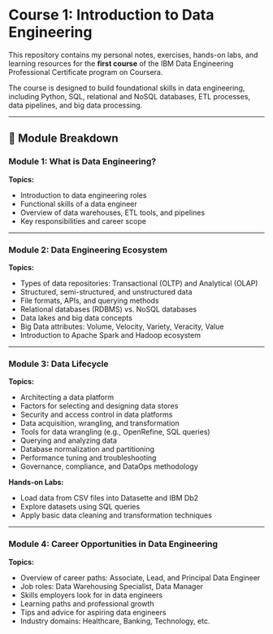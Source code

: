 #  Course 1: Introduction to Data Engineering

This repository contains my personal notes, exercises, hands-on labs, and learning resources for the **first course** of the IBM Data Engineering Professional Certificate program on Coursera.  

The course is designed to build foundational skills in data engineering, including Python, SQL, relational and NoSQL databases, ETL processes, data pipelines, and big data processing.

---


## 📂 Module Breakdown

### **Module 1: What is Data Engineering?**
**Topics:**
- Introduction to data engineering roles
- Functional skills of a data engineer
- Overview of data warehouses, ETL tools, and pipelines
- Key responsibilities and career scope

---

### **Module 2: Data Engineering Ecosystem**
**Topics:**
- Types of data repositories: Transactional (OLTP) and Analytical (OLAP)
- Structured, semi-structured, and unstructured data
- File formats, APIs, and querying methods
- Relational databases (RDBMS) vs. NoSQL databases
- Data lakes and big data concepts
- Big Data attributes: Volume, Velocity, Variety, Veracity, Value
- Introduction to Apache Spark and Hadoop ecosystem

---

### **Module 3: Data Lifecycle**
**Topics:**
- Architecting a data platform
- Factors for selecting and designing data stores
- Security and access control in data platforms
- Data acquisition, wrangling, and transformation
- Tools for data wrangling (e.g., OpenRefine, SQL queries)
- Querying and analyzing data
- Database normalization and partitioning
- Performance tuning and troubleshooting
- Governance, compliance, and DataOps methodology

**Hands-on Labs:**
- Load data from CSV files into Datasette and IBM Db2
- Explore datasets using SQL queries
- Apply basic data cleaning and transformation techniques

---

### **Module 4: Career Opportunities in Data Engineering**
**Topics:**
- Overview of career paths: Associate, Lead, and Principal Data Engineer
- Job roles: Data Warehousing Specialist, Data Manager
- Skills employers look for in data engineers
- Learning paths and professional growth
- Tips and advice for aspiring data engineers
- Industry domains: Healthcare, Banking, Technology, etc.


